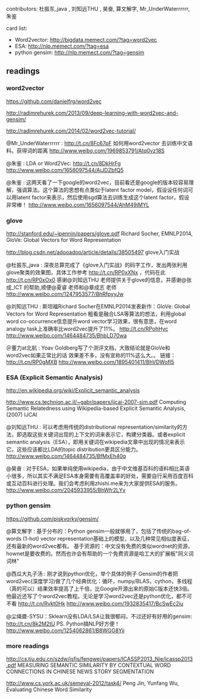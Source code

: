contributors: 杜振东_java , 刘知远THU , 昊奋, 算文解字,  Mr_UnderWaterrrrrr, 朱鉴

card list:  
 * Word2vector: http://bigdata.memect.com/?tag=word2vec
 * ESA:  http://nlp.memect.com/?tag=esa
 * python gensim: http://nlp.memect.com/?tag=gensim

## readings
### word2vector
https://github.com/danielfrg/word2vec

http://radimrehurek.com/2013/09/deep-learning-with-word2vec-and-gensim/

http://radimrehurek.com/2014/02/word2vec-tutorial/

@Mr_UnderWaterrrrrr :
http://t.cn/8Fc67pF 如何用word2vector 去训练中文语料。获得词的距离
http://www.weibo.com/1969853791/Atq0vz18S

@朱鉴 :
LDA or Word2Vec: http://t.cn/8DkHrFg
http://www.weibo.com/1656097544/AiJDZbfQ5

@朱鉴 :
这两天看了一下google的word2vec，目前看还是google的版本较容易理解，强调算法。这个算法的思想有点类似于latent factor model，假设设任何词可以用latent factor来表示，然后使用sgd算法去训练生成这个latent factor，假设非常棒！
http://www.weibo.com/1656097544/AhM49jMYL

### glove 
http://stanford.edu/~jpennin/papers/glove.pdf  Richard Socher, EMNLP2014, GloVe: Global Vectors for Word Representation

http://blog.csdn.net/adooadoo/article/details/38505497 glove入门实战 

@杜振东_java :
深夜总算完成了《glove入门实战》的码字工作，发出两张利用glove聚类的效果图，具体工作参考 http://t.cn/RP0xXNx ，代码在此 http://t.cn/RP0xOx0   感谢@刘知远THU 老师提供关于glove的信息，并感谢@张成_ICT 的帮助,顺便@夏睿 老师和@章成志 老师
http://www.weibo.com/1247953577/BhRfpyyJw

@刘知远THU :
斯坦福Richard Socher在EMNLP2014发表新作：GloVe: Global Vectors for Word Representation 粗看是融合LSA等算法的想法，利用global word co-occurrence信息提升word vector学习效果，很有意思，在word analogy task上准确率比word2vec提升了11%。 http://t.cn/RPohHyc
http://www.weibo.com/1464484735/BhbLD70wa

＠董力at北航 :
Yoav Goldberg写了个测评文档，大致结论就是GloVe和word2vec如果正常比的话 效果差不多，没有宣称的11%这么大。。 链接：http://t.cn/RP0gMXB
http://www.weibo.com/1895401411/BhVDWofI5

### ESA (Explicit Semantic Analysis)

http://en.wikipedia.org/wiki/Explicit_semantic_analysis

http://www.cs.technion.ac.il/~gabr/papers/ijcai-2007-sim.pdf Computing Semantic Relatedness using Wikipedia-based Explicit Semantic Analysis, (2007) IJCAI


@刘知远THU : 
可以考虑用传统的distributional representation/similarity的方法，即选取这些关键词出现的上下文的词来表示它，构建分类器。或者explicit semantic analysis（ESA），即用关键词在wikipedia文章中出现的情况来表示它。这些应该都比LDA的topic distribution更具区分能力。
http://www.weibo.com/1464484735/BfMxEh40q

@昊奋 : 
对于ESA，如果单纯使用wikipedia，由于中文维基百科的语料相比英语小很多，所以其实不满足ESA本身需要有高覆盖率的好处，需要自行采用百度百科或互动百科进行处理。我们会考虑利用zhishi.me来为大家提供ESA的服务。
http://www.weibo.com/2045933955/BhWfr2LYv

### python gensim

https://github.com/piskvorky/gensim/

@算文解字 :
基于分布的：Python gensim一般就够用了，包括了传统的bag-of-words (1-hot) vector representation基础上的模型，以及几种常见相似度表征，还有最新的word2vec都有。
基于资源的：中文没有免费的类似wordnet的资源，hownet是要收费的。然而也许会有帮助的一个免费资源是哈工大的扩展板"同义词词林"

@西瓜大丸子汤 : 
刚才说到python优化，举个具体的例子 Gensim的作者把word2vec(深度学习)做了几个经典优化：循环，numpy/BLAS，cython，多线程（真的可以）结果效率提高了上千倍，比Google开源出来的原始C版本还快3倍。他最近还写了个word2vec教程。无论是学习word2vec还是python优化，都不可不看 http://t.cn/Rvkt0Hk
http://www.weibo.com/1932835417/BcSwEc2iu

@尘绳聋-SYSU：Sklearn没有LDA/LSA让我很郁闷，不过还好有好用的gensim: http://t.cn/8k2M2tU PS. Python搞NLP好方便！
http://www.weibo.com/1254062861/B8WGG8Yii


### more readings
http://cs.tju.edu.cn/szdw/jsfjs/fengwei/papers/ICASSP2013_Nie/icassp2013.pdf MEASURING SEMANTIC SIMILARITY BY CONTEXTUAL WORD CONNECTIONS IN CHINESE NEWS STORY SEGMENTATION


http://www.cs.york.ac.uk/semeval-2012/task4/  Peng Jin, Yunfang Wu,  Evaluating Chinese Word Similarity

